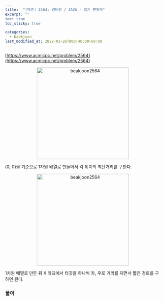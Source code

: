 ```yaml
---
title:  "[백준] 2564: 경비원 / JAVA - 읽기 편하게"
excerpt: ""
toc: true
toc_sticky: true

categories:
  - baekjoon
last_modified_at: 2022-01-26TO00:40:00+09:00
---
```


[https://www.acmicpc.net/problem/2564](https://www.acmicpc.net/problem/2564)

<p align="center">
<img width="298" alt="beakjoon2564" src="https://user-images.githubusercontent.com/58363663/151003741-929c3d8b-4f2d-4462-84a3-ee8c122e9220.png">
</p>

(0, 0)을 기준으로 1차원 배열로 만들어서 각 위치의 최단거리를 구한다.

<p align="center">
<img width="298" alt="beakjoon2564" src="https://user-images.githubusercontent.com/58363663/151003859-202a704f-91cc-422d-8639-831ef45a8108.png">
</p>

1차원 배열로 만든 뒤 X 좌표에서 타깃을 하나씩 좌, 우로 거리를 재면서 짧은 경로를 구하면 된다.

### 풀이
<script src="https://gist.github.com/yhh1056/369e8eddae7472aa40b25e9fa361b78d.js"></script>

<!-- 다라쓰 설치 코드 -->
<div id="darass" 
    data-project-key="CqpU2S8YaJ8DlOp565" 
    data-dark-mode="false"
    data-primary-color="#a7915e"
    data-show-sort-option="true"
    data-allow-social-login="true"
    data-show-logo="true"
    >
    <script type="text/javascript" defer>
        (function () {
        var $document = document;

        var $script = $document.createElement("script");
        $script.src = "https://deploy-script.darass.co.kr/embed.js";
        $script.defer = true;

        $document.head.appendChild($script);
        })();
    </script>
    <noscript>다라쓰 댓글 작성을 위해 JavaScript를 활성화 해주세요</noscript>
</div>
<!-- 다라쓰 설치 코드 끝 -->

